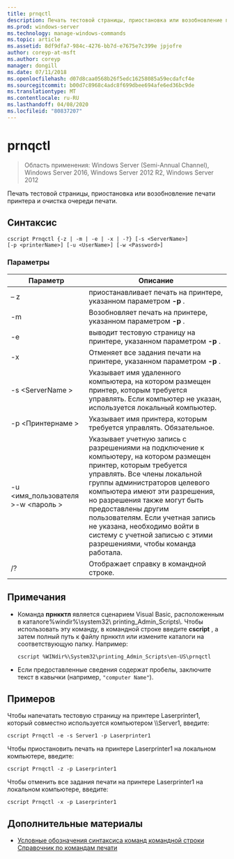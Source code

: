 ```yaml
---
title: prnqctl
description: Печать тестовой страницы, приостановка или возобновление печати принтера.
ms.prod: windows-server
ms.technology: manage-windows-commands
ms.topic: article
ms.assetid: 8df9dfa7-984c-4276-bb7d-e7675e7c399e jpjofre
author: coreyp-at-msft
ms.author: coreyp
manager: dongill
ms.date: 07/11/2018
ms.openlocfilehash: d07d8caa0568b26f5edc16258085a59ecdafcf4e
ms.sourcegitcommit: b00d7c8968c4adc8f699dbee694afe6ed36bc9de
ms.translationtype: MT
ms.contentlocale: ru-RU
ms.lasthandoff: 04/08/2020
ms.locfileid: "80837207"
---
```

# <a name="prnqctl"></a>prnqctl

>Область применения: Windows Server (Semi-Annual Channel), Windows Server 2016, Windows Server 2012 R2, Windows Server 2012

Печать тестовой страницы, приостановка или возобновление печати принтера и очистка очереди печати.  

## <a name="syntax"></a>Синтаксис  
```  
cscript Prnqctl {-z | -m | -e | -x | -?} [-s <ServerName>]   
[-p <printerName>] [-u <UserName>] [-w <Password>]  
```  
### <a name="parameters"></a>Параметры  

|Параметр|Описание|  
|-------|--------|  
|– z|приостанавливает печать на принтере, указанном параметром **-p** .|  
|-m|Возобновляет печать на принтере, указанном параметром **-p** .|  
|-e|выводит тестовую страницу на принтере, указанном параметром **-p** .|  
|-x|Отменяет все задания печати на принтере, указанном параметром **-p** .|  
|-s \<ServerName >|Указывает имя удаленного компьютера, на котором размещен принтер, которым требуется управлять. Если компьютер не указан, используется локальный компьютер.|  
|-p \<Принтернаме >|Указывает имя принтера, которым требуется управлять. Обязательное.|  
|-u \<имя_пользователя >-w \<пароль >|Указывает учетную запись с разрешениями на подключение к компьютеру, на котором размещен принтер, которым требуется управлять. Все члены локальной группы администраторов целевого компьютера имеют эти разрешения, но разрешения также могут быть предоставлены другим пользователям. Если учетная запись не указана, необходимо войти в систему с учетной записью с этими разрешениями, чтобы команда работала.|  
|/?|Отображает справку в командной строке.|  

## <a name="remarks"></a>Примечания  
- Команда **прнкктл** является сценарием Visual Basic, расположенным в каталоге%windir%\system32\ printing_Admin_Scripts\\<language>. Чтобы использовать эту команду, в командной строке введите **cscript** , а затем полный путь к файлу прнкктл или измените каталоги на соответствующую папку. Например:  
  ```  
  cscript %WINdir%\System32\printing_Admin_Scripts\en-US\prnqctl  
  ```  
- Если предоставленные сведения содержат пробелы, заключите текст в кавычки (например, `"computer Name"`).  

## <a name="examples"></a><a name="BKMK_examples"></a>Примеров  
Чтобы напечатать тестовую страницу на принтере Laserprinter1, который совместно используется компьютером \\\Server1, введите:  
```  
cscript Prnqctl -e -s Server1 -p Laserprinter1  
```  
Чтобы приостановить печать на принтере Laserprinter1 на локальном компьютере, введите:  
```  
cscript Prnqctl -z -p Laserprinter1  
```  
Чтобы отменить все задания печати на принтере Laserprinter1 на локальном компьютере, введите:  
```  
cscript Prnqctl -x -p Laserprinter1  
```  

## <a name="additional-references"></a>Дополнительные материалы  
- [Условные обозначения синтаксиса команд командной строки](command-line-syntax-key.md)  
[Справочник по командам печати](print-command-reference.md)  
